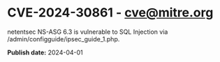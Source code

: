 # CVE-2024-30861 - cve@mitre.org

netentsec NS-ASG 6.3 is vulnerable to SQL Injection via /admin/configguide/ipsec_guide_1.php.

**Publish date:** 2024-04-01
